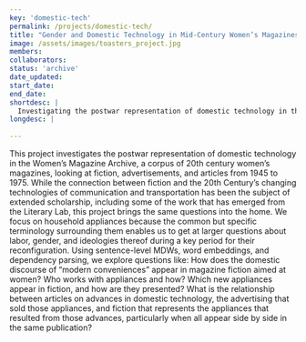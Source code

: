 ```yaml
---
key: 'domestic-tech'
permalink: /projects/domestic-tech/
title: "Gender and Domestic Technology in Mid-Century Women’s Magazines"
image: /assets/images/toasters_project.jpg
members:
collaborators:
status: 'archive'
date_updated:
start_date:
end_date:
shortdesc: |
  Investigating the postwar representation of domestic technology in the Women’s Magazine Archive, a corpus of 20th century women’s magazines, looking at fiction, advertisements, and articles from 1945 to 1975.
longdesc: |
  
---
```


This project investigates the postwar representation of domestic technology in the Women’s Magazine Archive, a corpus of 20th century women’s magazines, looking at fiction, advertisements, and articles from 1945 to 1975. While the connection between fiction and the 20th Century’s changing technologies of communication and transportation has been the subject of extended scholarship, including some of the work that has emerged from the Literary Lab, this project brings the same questions into the home. We focus on household appliances because the common but specific terminology surrounding them enables us to get at larger questions about labor, gender, and ideologies thereof during a key period for their reconfiguration. Using sentence-level MDWs, word embeddings, and dependency parsing, we explore questions like: How does the domestic discourse of “modern conveniences” appear in magazine fiction aimed at women? Who works with appliances and how? Which new appliances appear in fiction, and how are they presented? What is the relationship between articles on advances in domestic technology, the advertising that sold those appliances, and fiction that represents the appliances that resulted from those advances, particularly when all appear side by side in the same publication?